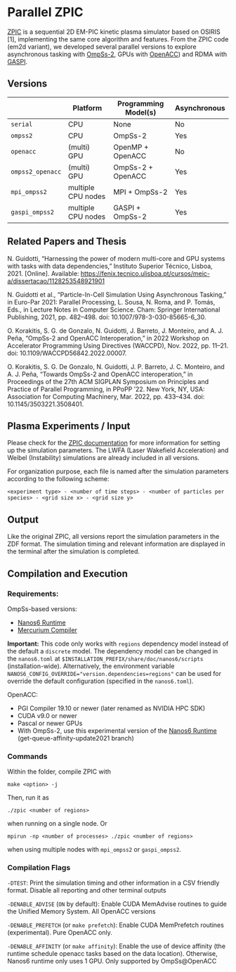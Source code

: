 # Parallel ZPIC

[ZPIC](https://github.com/zpic-plasma/zpic) is a sequential 2D EM-PIC kinetic plasma simulator based on OSIRIS [1], implementing the same core algorithm and features. From the ZPIC code (em2d variant), we developed several parallel versions to explore asynchronous tasking with [OmpSs-2](https://pm.bsc.es/ompss-2), GPUs with [OpenACC](https://www.openacc.org/)) and RDMA with [GASPI](http://www.gpi-site.com/).

## Versions

|                  | Platform           | Programming Model(s) | Asynchronous |
|------------------|--------------------|----------------------|--------------|
| `serial`         | CPU                | None                 | No           |
| `ompss2`         | CPU                | OmpSs-2              | Yes          |
| `openacc`        | (multi) GPU        | OpenMP + OpenACC     | No           |
| `ompss2_openacc` | (multi) GPU        | OmpSs-2 + OpenACC    | Yes          |
| `mpi_ompss2`     | multiple CPU nodes | MPI + OmpSs-2        | Yes          |
| `gaspi_ompss2`   | multiple CPU nodes | GASPI + OmpSs-2      | Yes          |

## Related Papers and Thesis

N. Guidotti, “Harnessing the power of modern multi-core and GPU systems with tasks with data dependencies,” Instituto Superior Técnico, Lisboa, 2021. [Online]. Available: https://fenix.tecnico.ulisboa.pt/cursos/meic-a/dissertacao/1128253548921901

N. Guidotti et al., “Particle-In-Cell Simulation Using Asynchronous Tasking,” in Euro-Par 2021: Parallel Processing, L. Sousa, N. Roma, and P. Tomás, Eds., in Lecture Notes in Computer Science. Cham: Springer International Publishing, 2021, pp. 482–498. doi: 10.1007/978-3-030-85665-6_30.

O. Korakitis, S. G. de Gonzalo, N. Guidotti, J. Barreto, J. Monteiro, and A. J. Peña, “OmpSs-2 and OpenACC Interoperation,” in 2022 Workshop on Accelerator Programming Using Directives (WACCPD), Nov. 2022, pp. 11–21. doi: 10.1109/WACCPD56842.2022.00007.

O. Korakitis, S. G. De Gonzalo, N. Guidotti, J. P. Barreto, J. C. Monteiro, and A. J. Peña, “Towards OmpSs-2 and OpenACC interoperation,” in Proceedings of the 27th ACM SIGPLAN Symposium on Principles and Practice of Parallel Programming, in PPoPP ’22. New York, NY, USA: Association for Computing Machinery, Mar. 2022, pp. 433–434. doi: 10.1145/3503221.3508401.

## Plasma Experiments / Input
Please check for the [ZPIC documentation](https://github.com/ricardo-fonseca/zpic/blob/master/doc/Documentation.md) for more information for setting up the simulation parameters. The LWFA (Laser Wakefield Acceleration) and Weibel (Instability) simulations are already included in all versions.

For organization purpose, each file is named after the simulation parameters according to the following scheme:
```
<experiment type> - <number of time steps> - <number of particles per species> - <grid size x> - <grid size y>
```

## Output

Like the original ZPIC, all versions report the simulation parameters in the ZDF format. The simulation timing and relevant information are displayed in the terminal after the simulation is completed.

## Compilation and Execution

### Requirements:

OmpSs-based versions:
- [Nanos6 Runtime](https://github.com/bsc-pm/nanos6)
- [Mercurium Compiler](https://github.com/bsc-pm/mcxx)

**Important:** This code only works with `regions` dependency model instead of the default a `discrete` model. The dependency model can be changed in the `nanos6.toml` at `$INSTALLATION_PREFIX/share/doc/nanos6/scripts` (installation-wide). Alternatively, the environment variable `NANOS6_CONFIG_OVERRIDE="version.dependencies=regions"` can be used for override the default configuration (specified in the `nanos6.toml`).

OpenACC:
- PGI Compiler 19.10 or newer (later renamed as NVIDIA HPC SDK)
- CUDA v9.0 or newer
- Pascal or newer GPUs
- With OmpSs-2, use this experimental version of the [Nanos6 Runtime](https://github.com/epeec/nanos6-openacc) (get-queue-affinity-update2021 branch)

### Commands

Within the folder, compile ZPIC with

```
make <option> -j
```
Then, run it as
```
./zpic <number of regions>
```
when running on a single node. Or

```
mpirun -np <number of processes> ./zpic <number of regions>
```
when using multiple nodes with `mpi_ompss2` or `gaspi_ompss2`.

### Compilation Flags

`-DTEST`: Print the simulation timing and other information in a CSV friendly format. Disable all reporting and other terminal outputs

`-DENABLE_ADVISE` (`ON` by default): Enable CUDA MemAdvise routines to guide the Unified Memory System. All OpenACC versions

`-DENABLE_PREFETCH` (or `make prefetch`): Enable CUDA MemPrefetch routines (experimental). Pure OpenACC only.

`-DENABLE_AFFINITY` (or `make affinity`): Enable the use of device affinity (the runtime schedule openacc tasks based on the data location). Otherwise, Nanos6 runtime only uses 1 GPU. Only supported by OmpSs@OpenACC

